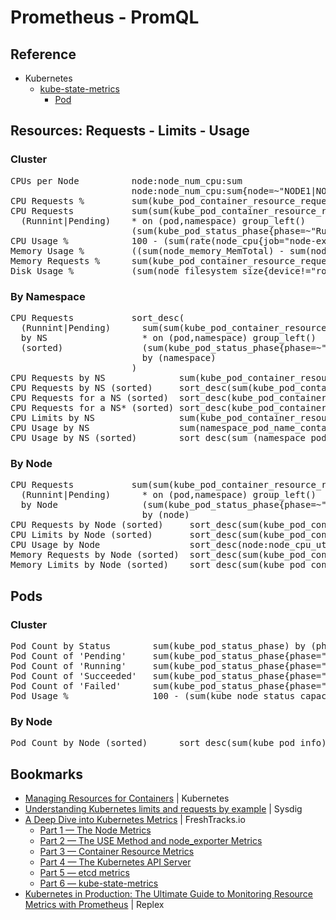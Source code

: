 #   Prometheus - PromQL

##  Reference
- Kubernetes
  - [kube-state-metrics](https://github.com/kubernetes/kube-state-metrics)
    - [Pod](https://github.com/kubernetes/kube-state-metrics/blob/master/docs/pod-metrics.md)

##  Resources: Requests - Limits - Usage
### Cluster
<pre>
CPUs per Node          node:node_num_cpu:sum
                       node:node_num_cpu:sum{node=~"NODE1|NODE2|..."}
CPU Requests %         sum(kube_pod_container_resource_requests_cpu_cores) / sum(node:node_num_cpu:sum)
CPU Requests           sum(sum(kube_pod_container_resource_requests_cpu_cores) by (pod,namespace,node)
  (Runnint|Pending)    * on (pod,namespace) group_left()
                       (sum(kube_pod_status_phase{phase=~"Running|Pending"}) by (pod,namespace) == 1))
CPU Usage %            100 - (sum(rate(node_cpu{job="node-exporter",mode="idle"}[2m])) / count(node_cpu{job="node-exporter", mode="idle"})) * 100
Memory Usage %         ((sum(node_memory_MemTotal) - sum(node_memory_MemFree) - sum(node_memory_Buffers) - sum(node_memory_Cached)) / sum(node_memory_MemTotal)) * 100
Memory Requests %      sum(kube_pod_container_resource_requests_memory_bytes) / sum(:node_memory_MemTotal:sum) * 100
Disk Usage %           (sum(node_filesystem_size{device!="rootfs"}) - sum(node_filesystem_free{device!="rootfs"})) / sum(node_filesystem_size{device!="rootfs"}) * 100
</pre>

### By Namespace
<pre>
CPU Requests           sort_desc(
  (Runnint|Pending)      sum(sum(kube_pod_container_resource_requests_cpu_cores) by (pod,namespace,node)
  by NS                  * on (pod,namespace) group_left()
  (sorted)               (sum(kube_pod_status_phase{phase=~"Running|Pending"}) by (pod,namespace) == 1))
                         by (namespace)
                       )
CPU Requests by NS              sum(kube_pod_container_resource_requests_cpu_cores) by (namespace)
CPU Requests by NS (sorted)     sort_desc(sum(kube_pod_container_resource_requests_cpu_cores) by (namespace))
CPU Requests for a NS (sorted)  sort_desc(kube_pod_container_resource_requests_cpu_cores{namespace="NAMESPACE"})
CPU Requests for a NS* (sorted) sort_desc(kube_pod_container_resource_requests_cpu_cores{namespace=~"NAMESPACE-NAME.*"})
CPU Limits by NS                sum(kube_pod_container_resource_limits_cpu_cores) by (namespace)
CPU Usage by NS                 sum(namespace_pod_name_container_name:container_cpu_usage_seconds_total:sum_rate) by (namespace) 
CPU Usage by NS (sorted)        sort_desc(sum (namespace_pod_name_container_name:container_cpu_usage_seconds_total:sum_rate)  by (namespace) )
</pre>

### By Node
<pre>
CPU Requests           sum(sum(kube_pod_container_resource_requests_cpu_cores{node=~"NODE1|NODE2|..."}) by (pod,namespace,node)
  (Runnint|Pending)      * on (pod,namespace) group_left()
  by Node                (sum(kube_pod_status_phase{phase=~"Running|Pending"}) by (pod,namespace) == 1))
                         by (node)
CPU Requests by Node (sorted)     sort_desc(sum(kube_pod_container_resource_requests_cpu_cores) by (node))
CPU Limits by Node (sorted)       sort_desc(sum(kube_pod_container_resource_limits_cpu_cores) by (node))
CPU Usage by Node                 sort_desc(node:node_cpu_utilisation:avg1m*100)
Memory Requests by Node (sorted)  sort_desc(sum(kube_pod_container_resource_requests_memory_bytes) by (node))
Memory Limits by Node (sorted)    sort_desc(sum(kube_pod_container_resource_limits_memory_bytes) by (node))
</pre>

##  Pods

### Cluster
<pre>
Pod Count by Status        sum(kube_pod_status_phase) by (phase)
Pod Count of 'Pending'     sum(kube_pod_status_phase{phase="Pending"})
Pod Count of 'Running'     sum(kube_pod_status_phase{phase="Running"})
Pod Count of 'Succeeded'   sum(kube_pod_status_phase{phase="Succeeded"})
Pod Count of 'Failed'      sum(kube_pod_status_phase{phase="Failed"})
Pod Usage %                100 - (sum(kube_node_status_capacity_pods) - sum(kube_pod_info)) / sum(kube_node_status_capacity_pods) * 100
</pre>

### By Node
<pre>
Pod Count by Node (sorted)      sort_desc(sum(kube_pod_info) by (node))
</pre>

##  Bookmarks
- [Managing Resources for Containers](https://kubernetes.io/docs/concepts/configuration/manage-resources-containers/) | Kubernetes
- [Understanding Kubernetes limits and requests by example](https://sysdig.com/blog/kubernetes-limits-requests/) | Sysdig
- [A Deep Dive into Kubernetes Metrics](https://blog.freshtracks.io/a-deep-dive-into-kubernetes-metrics-b190cc97f0f6) | FreshTracks.io
  - [Part 1 — The Node Metrics](https://blog.freshtracks.io/a-deep-dive-into-kubernetes-metrics-66936addedae)
  - [Part 2 — The USE Method and node_exporter Metrics](https://blog.freshtracks.io/a-deep-dive-into-kubernetes-metrics-part-2-c869581e9f29)
  - [Part 3 — Container Resource Metrics](https://blog.freshtracks.io/a-deep-dive-into-kubernetes-metrics-part-3-container-resource-metrics-361c5ee46e66)
  - [Part 4 — The Kubernetes API Server](https://blog.freshtracks.io/a-deep-dive-into-kubernetes-metrics-part-4-the-kubernetes-api-server-72f1e1210770)
  - [Part 5 — etcd metrics](https://blog.freshtracks.io/a-deep-dive-into-kubernetes-metrics-part-5-etcd-metrics-6502693fa58)
  - [Part 6 — kube-state-metrics](https://blog.freshtracks.io/a-deep-dive-into-kubernetes-metrics-part-6-kube-state-metrics-14f4e7c8710b)
- [Kubernetes in Production: The Ultimate Guide to Monitoring Resource Metrics with Prometheus](https://www.replex.io/blog/kubernetes-in-production-the-ultimate-guide-to-monitoring-resource-metrics) | Replex

